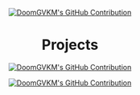 <p align="center">
  <a href="https://github.com/DoomGVKM">
    <img src="https://github-readme-stats.vercel.app/api?username=DoomGVKM&show_icons=true&theme=one_dark_pro" alt="DoomGVKM's GitHub Contribution"/>
  </a>
</p>

<h1 align="center">
  Projects
</h1>

<p align="center">
  <a href="https://github.com/DoomGVKM/Audix">
    <img src="https://github-readme-stats.vercel.app/api/pin/?username=DoomGVKM&repo=Protium&theme=one_dark_pro" alt="DoomGVKM's GitHub Contribution"/>
  </a
</p>

<p align="center">
  <a href="https://github.com/DoomGVKM/Tritium">
    <img src="https://github-readme-stats.vercel.app/api/pin/?username=DoomGVKM&repo=Protium&theme=one_dark_pro" alt="DoomGVKM's GitHub Contribution"/>
  </a
</p>
